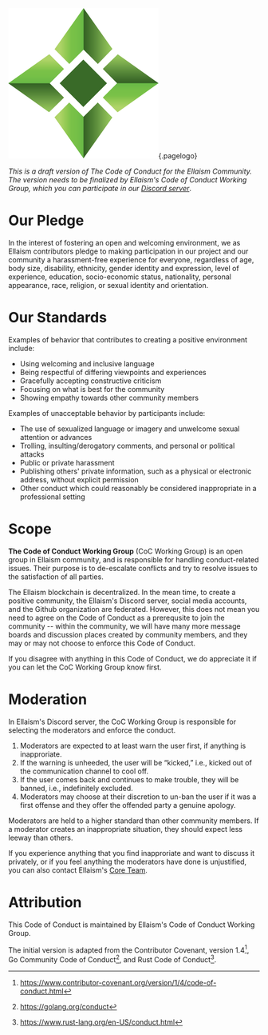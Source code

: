 ![Logo](/uploads/logo.png "Logo"){.pagelogo}
<!-- TITLE: Code Of Conduct -->
<!-- SUBTITLE: Ellaism - A stable network with no premine and no dev fees -->


*This is a draft version of The Code of Conduct for the Ellaism Community. The version needs to be finalized by Ellaism's Code of Conduct Working Group, which you can participate in our [Discord server](https://discord.gg/gz9tURY)*.

# Our Pledge

In the interest of fostering an open and welcoming environment, we as Ellaism contributors pledge to making participation in our project and our community a harassment-free experience for everyone, regardless of age, body size, disability, ethnicity, gender identity and expression, level of experience, education, socio-economic status, nationality, personal appearance, race, religion, or sexual identity and orientation.
<!-- background: #6f6f6f -->
# Our Standards

Examples of behavior that contributes to creating a positive environment include:

* Using welcoming and inclusive language
* Being respectful of differing viewpoints and experiences
* Gracefully accepting constructive criticism
* Focusing on what is best for the community
* Showing empathy towards other community members

Examples of unacceptable behavior by participants include:

* The use of sexualized language or imagery and unwelcome sexual attention or advances
* Trolling, insulting/derogatory comments, and personal or political attacks
* Public or private harassment
* Publishing others' private information, such as a physical or electronic address, without explicit permission
* Other conduct which could reasonably be considered inappropriate in a professional setting
  
# Scope

**The Code of Conduct Working Group** (CoC Working Group) is an open group in Ellaism community, and is responsible for handling conduct-related issues. Their purpose is to de-escalate conflicts and try to resolve issues to the satisfaction of all parties.

The Ellaism blockchain is decentralized. In the mean time, to create a positive community, the Ellaism's Discord server, social media accounts, and the Github organization are federated. However, this does not mean you need to agree on the Code of Conduct as a prerequsite to join the community -- within the community, we will have many more message boards and discussion places created by community members, and they may or may not choose to enforce this Code of Conduct.

If you disagree with anything in this Code of Conduct, we do appreciate it if you can let the CoC Working Group know first.

# Moderation

In Ellaism's Discord server, the CoC Working Group is responsible for selecting the moderators and enforce the conduct.

1. Moderators are expected to at least warn the user first, if anything is inapproriate.
2. If the warning is unheeded, the user will be “kicked,” i.e., kicked out of the communication channel to cool off.
3. If the user comes back and continues to make trouble, they will be banned, i.e., indefinitely excluded.
4. Moderators may choose at their discretion to un-ban the user if it was a first offense and they offer the offended party a genuine apology.

Moderators are held to a higher standard than other community members. If a moderator creates an inappropriate situation, they should expect less leeway than others.

If you experience anything that you find inapproriate and want to discuss it privately, or if you feel anything the moderators have done is unjustified, you can also contact Ellaism's [Core Team](mailto:core@ellaism.org).

# Attribution

This Code of Conduct is maintained by Ellaism's Code of Conduct Working Group.

The initial version is adapted from the Contributor Covenant, version 1.4[^1], Go Community Code of Conduct[^2], and Rust Code of Conduct[^3].

[^1]: https://www.contributor-covenant.org/version/1/4/code-of-conduct.html
[^2]: https://golang.org/conduct
[^3]: https://www.rust-lang.org/en-US/conduct.html